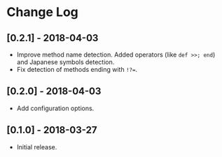 # Change Log

## [0.2.1] - 2018-04-03

- Improve method name detection. Added operators (like `def >>; end`) and Japanese symbols detection.
- Fix detection of methods ending with `!?=`.

## [0.2.0] - 2018-04-03

- Add configuration options.

## [0.1.0] - 2018-03-27

- Initial release.
